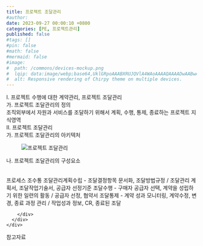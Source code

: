 ```yaml
---
title: 프로젝트 조달관리
#author: 
date: 2023-09-27 00:00:10 +0800
categories: [PE, 프로젝트관리]
published: false
#tags: []
#pin: false
#math: false
#mermaid: false
#image:
#  path: /commons/devices-mockup.png
#  lqip: data:image/webp;base64,UklGRpoAAABXRUJQVlA4WAoAAAAQAAAADwAABwAAQUxQSDIAAAARL0AmbZurmr57yyIiqE8oiG0bejIYEQTgqiDA9vqnsUSI6H+oAERp2HZ65qP/VIAWAFZQOCBCAAAA8AEAnQEqEAAIAAVAfCWkAALp8sF8rgRgAP7o9FDvMCkMde9PK7euH5M1m6VWoDXf2FkP3BqV0ZYbO6NA/VFIAAAA
#  alt: Responsive rendering of Chirpy theme on multiple devices.
---
```


<div class="post-wrap">
  <div class="para">
    <div class="para-title">
      I. 프로젝트 수행에 대한 계약관리, 프로젝트 조달관리
    </div>
    <div class="para-cntnt">
      <div class="para">
        <div class="para-title">
          가. 프로젝트 조달관리의 정의
        </div>
        <div class="para-cntnt">
            조직외부에서 자원과 서비스를 조달하기 위해서 계획, 수행, 통제, 종료하는 프로젝트 지식영역
        </div>
      </div>
    </div>
  </div>
  
  <div class="para">
    <div class="para-title">
      II. 프로젝트 조달관리
    </div>
    <div class="para-cntnt">
      <div class="para">
        <div class="para-title">
          가. 프로젝트 조달관리의 아키텍처
        </div>
        <div class="para-cntnt">
          <figure class="post-figure">
            <img src="/assets/img/posts/프로젝트-조달관리.png" alt="프로젝트 조달관리">
<!--            <figcaption>Source: Unveiling the Metaverse: Exploring Emerging Trends, Multifaceted Perspectives, and Future Challenges</figcaption>-->
          </figure>
        </div>
      </div>
      <div class="para">
        <div class="para-title">
          나. 프로젝트 조달관리의 구성요소
        </div>
        <div class="para-cntnt">
          <table class="post-table">
          </table>
          프로세스 조수통
  조달관리계획수립 - 조달결정항목 문서화, 조달방법규정 / 조달관리 계획서, 조달작업기술서, 공급자 선정기준
  조달수행 - 구매자 공급자 선택, 계약을 성립하기 위한 일련의 활동 / 공급자 선정, 협약서
  조달통제 - 계약 성과 모니터링, 계약수정, 변경, 종료 과정 관리 / 작업성과 정보, CR, 종료된 조달

        </div>
      </div>
    </div>
  </div>

  <div class="refr-wrap">
    <div class="refr-title">
        참고자료
    </div>
    <ol class="refr-list">
    <!--    <li>(나현식, 최대선) <a target="_blank" href="https://scienceon.kisti.re.kr/commons/util/originalView.do?cn=JAKO202225948430499&oCn=JAKO202225948430499&dbt=JAKO&journal=NJOU00291864">메타버스 보안 위협 요소 및 대응 방안 검토</a></li>-->
    <!--    <li>(M. Uddin, S. Manickam, H. Ullah, M. Obaidat and A. Dandoush) <a target="_blank" href="https://ieeexplore.ieee.org/abstract/document/10138386">Unveiling the Metaverse: Exploring Emerging Trends, Multifaceted Perspectives, and Future Challenges</a></li>-->
    </ol>
  </div>
</div>
